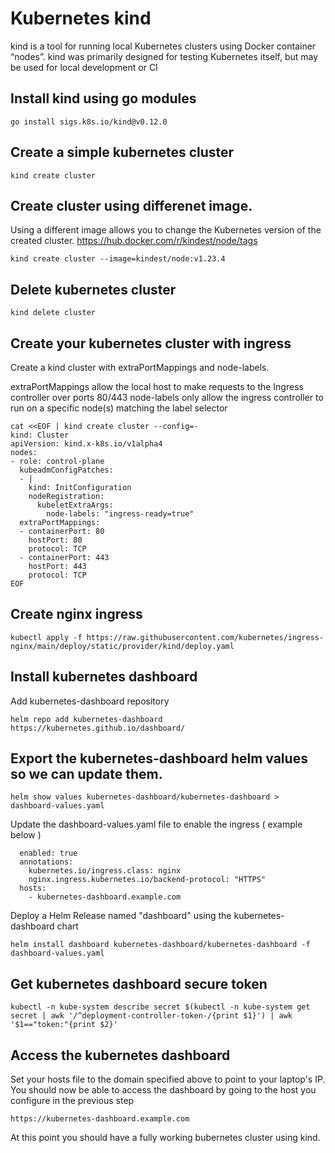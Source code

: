 # Kubernetes kind
kind is a tool for running local Kubernetes clusters using Docker container “nodes”.
kind was primarily designed for testing Kubernetes itself, but may be used for local development or CI

## Install kind using go modules
```
go install sigs.k8s.io/kind@v0.12.0
```
## Create a simple kubernetes cluster
```
kind create cluster
```

## Create cluster using differenet image.
Using a different image allows you to change the Kubernetes version of the created cluster.
https://hub.docker.com/r/kindest/node/tags
```
kind create cluster --image=kindest/node:v1.23.4
```
## Delete kubernetes cluster
```
kind delete cluster
```
## Create your kubernetes cluster with ingress
Create a kind cluster with extraPortMappings and node-labels.

extraPortMappings allow the local host to make requests to the Ingress controller over ports 80/443
node-labels only allow the ingress controller to run on a specific node(s) matching the label selector
```
cat <<EOF | kind create cluster --config=-
kind: Cluster
apiVersion: kind.x-k8s.io/v1alpha4
nodes:
- role: control-plane
  kubeadmConfigPatches:
  - |
    kind: InitConfiguration
    nodeRegistration:
      kubeletExtraArgs:
        node-labels: "ingress-ready=true"
  extraPortMappings:
  - containerPort: 80
    hostPort: 80
    protocol: TCP
  - containerPort: 443
    hostPort: 443
    protocol: TCP
EOF
```

## Create nginx ingress
```
kubectl apply -f https://raw.githubusercontent.com/kubernetes/ingress-nginx/main/deploy/static/provider/kind/deploy.yaml
```

## Install kubernetes dashboard
Add kubernetes-dashboard repository
```
helm repo add kubernetes-dashboard https://kubernetes.github.io/dashboard/
```

## Export the kubernetes-dashboard helm values so we can update them.
```
helm show values kubernetes-dashboard/kubernetes-dashboard > dashboard-values.yaml
```

Update the dashboard-values.yaml file to enable the ingress ( example below )
```ingress:
  enabled: true
  annotations:
    kubernetes.io/ingress.class: nginx
    nginx.ingress.kubernetes.io/backend-protocol: "HTTPS"
  hosts:
    - kubernetes-dashboard.example.com
```

Deploy a Helm Release named "dashboard" using the kubernetes-dashboard chart
```
helm install dashboard kubernetes-dashboard/kubernetes-dashboard -f dashboard-values.yaml
```

## Get kubernetes dashboard secure token
```
kubectl -n kube-system describe secret $(kubectl -n kube-system get secret | awk '/^deployment-controller-token-/{print $1}') | awk '$1=="token:"{print $2}'
```

## Access the kubernetes dashboard
Set your hosts file to the domain specified above to point to your laptop's IP.
You should now be able to access the dashboard by going to the host you configure in the previous step
```
https://kubernetes-dashboard.example.com
```

At this point you should have a fully working bubernetes cluster using kind.

